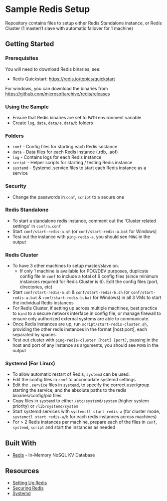 # Sample Redis Setup
Repository contains files to setup either Redis Standalone instance, or Redis Cluster (1 master/1 slave with automatic failover for 1 machine)

## Getting Started

### Prerequisites
You will need to download Redis binaries, see:
* Redis Quickstart: https://redis.io/topics/quickstart

For windows, you can download the binaries from https://github.com/microsoftarchive/redis/releases

### Using the Sample
* Ensure that Redis binaries are set to `PATH` environment variable
* Create `log`, `data`, `data/a`, `data/b` folders

### Folders
* `conf` - Config files for starting each Redis snstance
* `data` - Data files for each Redis instance (.rdb, .aof)
* `log` - Contains logs for each Redis instance
* `script` - Helper scripts for starting / testing Redis instance
* `systemd` - Systemd .service files to start each Redis instance as a service

### Security
* Change the passwords in `conf`, `script` to a secure one

### Redis Standalone
* To start a standalone redis instance, comment out the 'Cluster related settings' in `conf/a.conf`
* Start `conf/start-redis-a.sh` (or `conf/start-redis-a.bat` for Windows)
* Test out the instance with `ping-redis-a`, you should see `PONG` in the output

### Redis Cluster
* To have 3 other machines to setup master/slave on.
  * If only 1 machine is available for POC/DEV purposes, duplicate config file in `conf` to include a total of 6 config files (since minimum instances required for Redis Cluster is 6). Edit the config files (port, directories, etc)
* Start `conf/start-redis-a.sh` & `conf/start-redis-b.sh` (or `conf/start-redis-a.bat` & `conf/start-redis-b.bat` for Windows) in all 3 VMs to start the individual Redis instances
* For Redis Cluster, if setting up across multiple machines, best practice to `bind` to a secure network interface in config file, or manage firewall to ensure only authorized external systems are able to communicate.
* Once Redis instances are up, run `script/start-redis-cluster.sh`, providing the other redis instances in the format [host:port], each separated by spaces.
* Test out cluster with `ping-redis-cluster [host] [port]`, passing in the host and port of any instance as arguments, you should see `PONG` in the output

### Systemd (For Linux)
* To allow automatic restart of Redis, `systemd` can be used.
* Edit the config files in `conf` to accomodate systemd settings
* Edit the `.service` files in `systemd`, to specify the correct user/group starting the service, and the absolute paths to the redis binaries/config/pid files
* Copy files in `systemd` to either `/etc/systemd/system` (higher system priority) or `/lib/systemd/system`
* Start systemd services with `systemctl start redis-a` (for cluster mode, `systemctl start redis-a/b` for each redis instances across machines)
* For > 2 Redis instances per machine, prepare each of the files in `conf`, `systemd`, `script` and start the instances as needed

## Built With
* [Redis](https://redis.io/) - In-Memory NoSQL KV Database

## Resources
* [Setting Up Redis](https://www.digitalocean.com/community/tutorials/how-to-install-and-use-redis)
* [Securing Redis](https://www.digitalocean.com/community/tutorials/how-to-secure-your-redis-installation-on-ubuntu-14-04)
* [Systemd](https://www.digitalocean.com/community/tutorials/understanding-systemd-units-and-unit-files)
